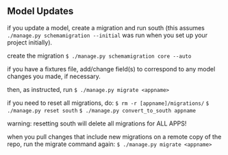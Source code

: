 ## Model Updates

if you update a model, create a migration and run south (this assumes
`./manage.py schemamigration --initial` was run when you set up your project
initially).

create the migration
`$ ./manage.py schemamigration core --auto`

if you have a fixtures file, add/change field(s) to correspond to any model
changes you made, if necessary. 

then, as instructed, run
`$ ./manage.py migrate <appname>`

if you need to reset all migrations, do:
`$ rm -r [appname]/migrations/`
`$ ./manage.py reset south`
`$ ./manage.py convert_to_south appname`

warning: resetting south will delete all migrations for ALL APPS!

when you pull changes that include new migrations on a remote copy of the repo, run the migrate command again:
`$ ./manage.py migrate <appname>`



